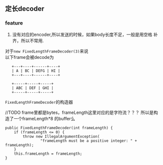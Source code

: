 ## 定长decoder

### feature

1. 没有对应的encoder,所以发送的时候，如果body长度不足，一般是用空格
补齐，所以不常用.

对于`new FixedLengthFrameDecoder(3)`来说    
以下frame会被decode为
```
   +---+----+------+----+
   | A | BC | DEFG | HI |
   +---+----+------+----+
```

```
   +-----+-----+-----+
   | ABC | DEF | GHI |
   +-----+-----+-----+
```

`FixedLengthFrameDecoder`的构造器

//TODO frame里都是bytes，frameLength这里对应的是字符流？？？
所以是构造了一个frameLength*8 的buffer么
```
public FixedLengthFrameDecoder(int frameLength) {
    if (frameLength <= 0) {
        throw new IllegalArgumentException(
                "frameLength must be a positive integer: " + frameLength);
    }
    this.frameLength = frameLength;
}
```
